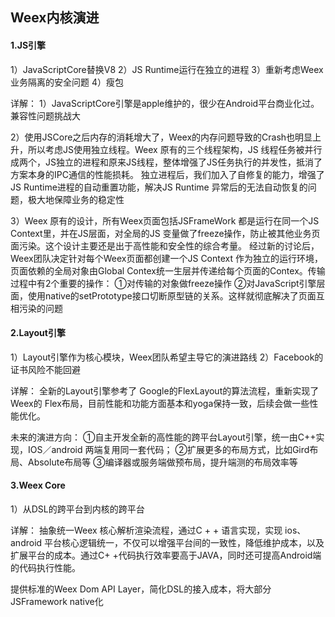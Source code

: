 ## Weex内核演进
#### 1.JS引擎
1）JavaScriptCore替换V8
2）JS Runtime运行在独立的进程
3）重新考虑Weex业务隔离的安全问题
4）瘦包

详解：
1）JavaScriptCore引擎是apple维护的，很少在Android平台商业化过。兼容性问题挑战大

2）使用JSCore之后内存的消耗增大了，Weex的内存问题导致的Crash也明显上升，所以考虑JS使用独立线程。Weex 原有的三个线程架构，JS 线程任务被并行成两个，JS独立的进程和原来JS线程，整体增强了JS任务执行的并发性，抵消了方案本身的IPC通信的性能损耗。
独立进程后，我们加入了自修复的能力，增强了JS Runtime进程的自动重置功能，解决JS Runtime 异常后的无法自动恢复的问题，极大地保障业务的稳定性

3）Weex 原有的设计，所有Weex页面包括JSFrameWork 都是运行在同一个JS Context里，并在JS层面，对全局的JS 变量做了freeze操作，防止被其他业务页面污染。这个设计主要还是出于高性能和安全性的综合考量。
经过新的讨论后，Weex团队决定针对每个Weex页面都创建一个JS Context 作为独立的运行环境，页面依赖的全局对象由Global Contex统一生层并传递给每个页面的Contex。传输过程中有2个重要的操作：
①对传输的对象做freeze操作
②对JavaScript引擎层面，使用native的setPrototype接口切断原型链的关系。这样就彻底解决了页面互相污染的问题


#### 2.Layout引擎
1）Layout引擎作为核心模块，Weex团队希望主导它的演进路线
2）Facebook的证书风险不能回避

详解：
全新的Layout引擎参考了 Google的FlexLayout的算法流程，重新实现了Weex的 Flex布局，目前性能和功能方面基本和yoga保持一致，后续会做一些性能优化。

未来的演进方向：
①自主开发全新的高性能的跨平台Layout引擎，统一由C++实现，IOS／android 两端复用同一套代码；
②扩展更多的布局方式，比如Gird布局、Absolute布局等
③编译器或服务端做预布局，提升端测的布局效率等


#### 3.Weex Core
1）从DSL的跨平台到内核的跨平台

详解：
抽象统一Weex 核心解析渲染流程，通过C + + 语言实现，实现 ios、android 平台核心逻辑统一，不仅可以增强平台间的一致性，降低维护成本，以及扩展平台的成本。通过C+ +代码执行效率要高于JAVA，同时还可提高Android端的代码执行性能。

提供标准的Weex Dom API Layer，简化DSL的接入成本，将大部分JSFramework native化

